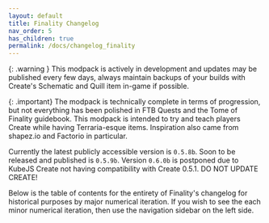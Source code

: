 ```yaml
---
layout: default
title: Finality Changelog
nav_order: 5
has_children: true
permalink: /docs/changelog_finality
---
```

{: .warning }
This modpack is actively in development and updates may be published every few days, always maintain backups of your builds with Create's Schematic and Quill item in-game if possible.

{: .important}
The modpack is technically complete in terms of progression, but not everything has been polished in FTB Quests and the Tome of Finality guidebook. This modpack is intended to try and teach players Create while having Terraria-esque items. Inspiration also came from shapez.io and Factorio in particular.

Currently the latest publicly accessible version is `0.5.8b`.
Soon to be released and published is `0.5.9b`.
Version `0.6.0b` is postponed due to KubeJS Create not having compatibility with Create 0.5.1. DO NOT UPDATE CREATE!

Below is the table of contents for the entirety of Finality's changelog for historical purposes by major numerical iteration. If you wish to see the each minor numerical iteration, then use the navigation sidebar on the left side.